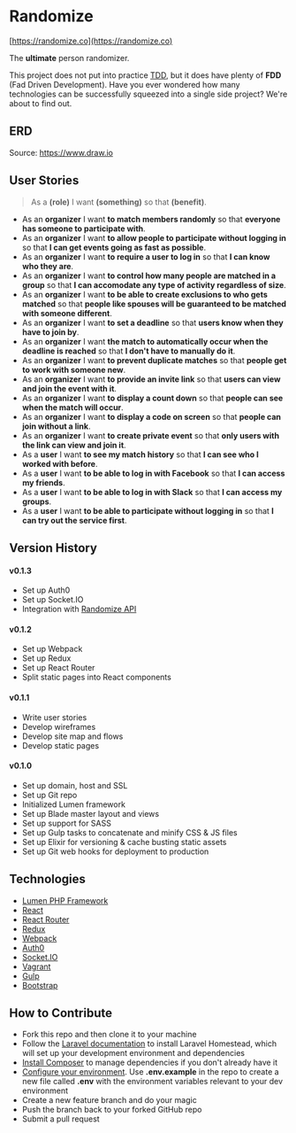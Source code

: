 # Randomize

[https://randomize.co](https://randomize.co)

The **ultimate** person randomizer. 

This project does not put into practice [TDD](https://en.wikipedia.org/wiki/Test-driven_development), but it does have plenty of **FDD** (Fad Driven Development). Have you ever wondered how many technologies can be successfully squeezed into a single side project? We're about to find out. 

## ERD 



Source: https://www.draw.io 

## User Stories

> As a **(role)** I want **(something)** so that **(benefit)**.

* As an **organizer** I want **to match members randomly** so that **everyone has someone to participate with**.
* As an **organizer** I want **to allow people to participate without logging in** so that **I can get events going as fast as possible**.
* As an **organizer** I want **to require a user to log in** so that **I can know who they are**.
* As an **organizer** I want **to control how many people are matched in a group** so that **I can accomodate any type of activity regardless of size**.
* As an **organizer** I want **to be able to create exclusions to who gets matched** so that **people like spouses will be guaranteed to be matched with someone different**.
* As an **organizer** I want **to set a deadline** so that **users know when they have to join by**.
* As an **organizer** I want **the match to automatically occur when the deadline is reached** so that **I don't have to manually do it**.
* As an **organizer** I want **to prevent duplicate matches** so that **people get to work with someone new**.
* As an **organizer** I want **to provide an invite link** so that **users can view and join the event with it**.
* As an **organizer** I want **to display a count down** so that **people can see when the match will occur**.
* As an **organizer** I want **to display a code on screen** so that **people can join without a link**.
* As an **organizer** I want **to create private event** so that **only users with the link can view and join it**.
* As a **user** I want **to see my match history** so that **I can see who I worked with before**.
* As a **user** I want **to be able to log in with Facebook** so that **I can access my friends**.
* As a **user** I want **to be able to log in with Slack** so that **I can access my groups**.
* As a **user** I want **to be able to participate without logging in** so that **I can try out the service first**.

## Version History

#### v0.1.3

- Set up Auth0 
- Set up Socket.IO 
- Integration with [Randomize API](https://github.com/ga-aluminati/randomize-api)

#### v0.1.2

- Set up Webpack
- Set up Redux
- Set up React Router
- Split static pages into React components

#### v0.1.1

- Write user stories
- Develop wireframes
- Develop site map and flows
- Develop static pages

#### v0.1.0

- Set up domain, host and SSL 
- Set up Git repo
- Initialized Lumen framework
- Set up Blade master layout and views
- Set up support for SASS 
- Set up Gulp tasks to concatenate and minify CSS & JS files
- Set up Elixir for versioning & cache busting static assets
- Set up Git web hooks for deployment to production

## Technologies

* [Lumen PHP Framework](https://lumen.laravel.com/)
* [React](https://facebook.github.io/react/)
* [React Router](https://github.com/reactjs/react-router)
* [Redux](http://redux.js.org/)
* [Webpack](https://webpack.github.io/)
* [Auth0](https://auth0.com/)
* [Socket.IO](http://socket.io/)
* [Vagrant](https://www.vagrantup.com/)
* [Gulp](http://gulpjs.com/)
* [Bootstrap](http://getbootstrap.com/)

## How to Contribute

* Fork this repo and then clone it to your machine
* Follow the [Laravel documentation](https://laravel.com/docs/5.2/homestead) to install Laravel Homestead, which will set up your development environment and dependencies
* [Install Composer](https://getcomposer.org/) to manage dependencies if you don't already have it
* [Configure your environment](https://lumen.laravel.com/docs/5.2/configuration#environment-configuration). Use **.env.example** in the repo to create a new file called **.env** with the environment variables relevant to your dev environment
* Create a new feature branch and do your magic
* Push the branch back to your forked GitHub repo
* Submit a pull request
